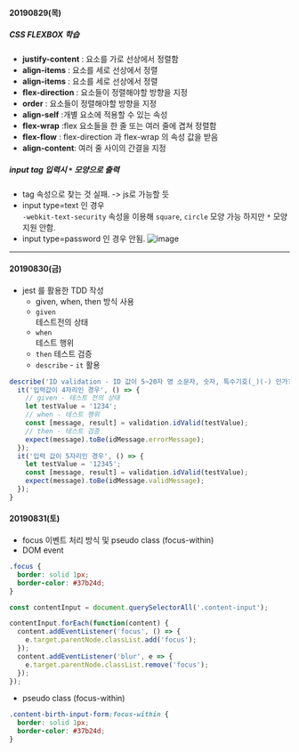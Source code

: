 #### 20190829(목)

##### CSS FLEXBOX 학습

- **justify-content** : 요소를 가로 선상에서 정렬함
- **align-items** : 요소를 세로 선상에서 정렬
- **align-items** : 요소를 세로 선상에서 정렬
- **flex-direction** : 요소들이 정렬해야할 방향을 지정
- **order** : 요소들이 정렬해야할 방향을 지정
- **align-self** :개별 요소에 적용할 수 있는 속성
- **flex-wrap** :flex 요소들을 한 줄 또는 여러 줄에 겹쳐 정렬함
- **flex-flow** : flex-direction 과 flex-wrap 의 속성 값을 받음
- **align-content**: 여러 줄 사이의 간결을 지정

##### input tag 입력시 `*` 모양으로 출력

- tag 속성으로 찾는 것 실패. -> js로 가능할 듯
- input type=text 인 경우  
  `-webkit-text-security` 속성을 이용해 `square`, `circle` 모양 가능 하지만 `*` 모양 지원 안함.
- input type=password 인 경우 안됨.
  ![image](https://user-images.githubusercontent.com/45627868/63944746-190dd280-caad-11e9-84bf-c72306e21643.png)

---

#### 20190830(금)

- jest 를 활용한 TDD 작성
  - given, when, then 방식 사용
  - `given`  
    테스트전의 상태
  - `when`  
    테스트 행위
  - `then`
    테스트 검증
  - `describe` - `it` 활용

```js
describe('ID validation - ID 값이 5~20자 영 소문자, 숫자, 특수기호(_)(-) 인가?', () => {
  it('입력값이 4자리인 경우', () => {
    // given - 테스트 전의 상태
    let testValue = '1234';
    // when - 테스트 행위
    const [message, result] = validation.idValid(testValue);
    // then - 테스트 검증
    expect(message).toBe(idMessage.errorMessage);
  });
  it('입력 값이 5자리인 경우', () => {
    let testValue = '12345';
    const [message, result] = validation.idValid(testValue);
    expect(message).toBe(idMessage.validMessage);
  });
}
```

#### 20190831(토)

- focus 이벤트 처리 방식 및 pseudo class (focus-within)
- DOM event

```css
.focus {
  border: solid 1px;
  border-color: #37b24d;
}
```

```js
const contentInput = document.querySelectorAll('.content-input');

contentInput.forEach(function(content) {
  content.addEventListener('focus', () => {
    e.target.parentNode.classList.add('focus');
  });
  content.addEventListener('blur', e => {
    e.target.parentNode.classList.remove('focus');
  });
});
```

- pseudo class (focus-within)

```css
.content-birth-input-form:focus-within {
  border: solid 1px;
  border-color: #37b24d;
}
```
